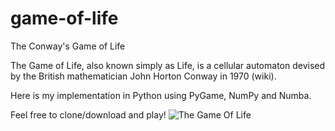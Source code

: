 # game-of-life
The Conway's Game of Life

The Game of Life, also known simply as Life, is a cellular automaton devised by the British mathematician John Horton Conway in 1970 (wiki).

Here is my implementation in Python using PyGame, NumPy and Numba.

Feel free to clone/download and play!
![The Game Of Life](https://user-images.githubusercontent.com/23641410/162638621-d37d3306-2bac-4341-bbab-31f9c36d944b.gif)

<!--
![game-of-life](https://user-images.githubusercontent.com/23641410/35418521-e758d4cc-0232-11e8-8407-f71c136345fd.PNG)
-->
